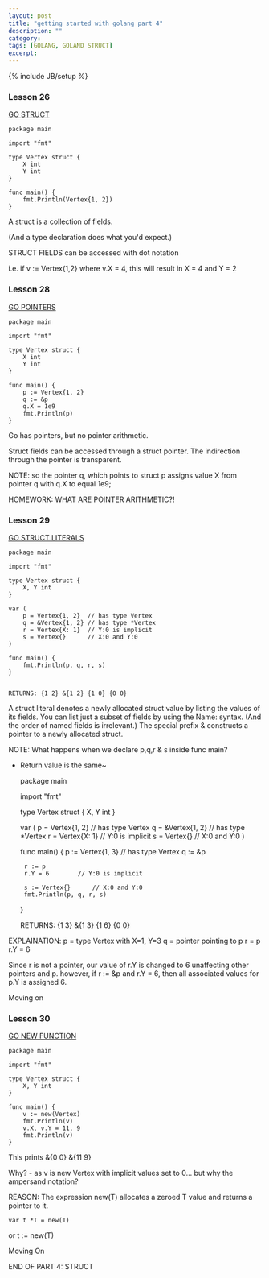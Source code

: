 ```yaml
---
layout: post
title: "getting started with golang part 4"
description: ""
category: 
tags: [GOLANG, GOLAND STRUCT]
excerpt: 
---
```

{% include JB/setup %}

### Lesson 26  
[GO STRUCT](http://tour.golang.org/#26)

    package main

    import "fmt"

    type Vertex struct {
        X int
        Y int
    }

    func main() {
        fmt.Println(Vertex{1, 2})
    }

A struct is a collection of fields.

(And a type declaration does what you'd expect.)

STRUCT FIELDS can be accessed with dot notation

i.e. 
if v := Vertex{1,2} where v.X = 4,
this will result in X = 4 and Y = 2

### Lesson 28  
[GO POINTERS](http://tour.golang.org/#28)

    package main

    import "fmt"

    type Vertex struct {
        X int
        Y int
    }

    func main() {
        p := Vertex{1, 2}
        q := &p
        q.X = 1e9
        fmt.Println(p)
    }

Go has pointers, but no pointer arithmetic.

Struct fields can be accessed through a struct pointer. The indirection through the pointer is transparent.

NOTE: so the pointer q, which points to struct p assigns value X from pointer q with q.X to equal 1e9;

HOMEWORK: WHAT ARE POINTER ARITHMETIC?!

### Lesson 29  
[GO STRUCT LITERALS](http://tour.golang.org/#29)

    package main

    import "fmt"

    type Vertex struct {
        X, Y int
    }

    var (
        p = Vertex{1, 2}  // has type Vertex
        q = &Vertex{1, 2} // has type *Vertex
        r = Vertex{X: 1}  // Y:0 is implicit
        s = Vertex{}      // X:0 and Y:0
    )

    func main() {
        fmt.Println(p, q, r, s)
    }


    RETURNS: {1 2} &{1 2} {1 0} {0 0}

A struct literal denotes a newly allocated struct value by listing the values of its fields.
You can list just a subset of fields by using the Name: syntax. (And the order of named fields is irrelevant.)
The special prefix & constructs a pointer to a newly allocated struct.

NOTE: What happens when we declare p,q,r & s inside func main?
 - Return value is the same~


    package main

    import "fmt"

    type Vertex struct {
        X, Y int
    }

    var (
        p = Vertex{1, 2}  // has type Vertex
        q = &Vertex{1, 2} // has type *Vertex
        r = Vertex{X: 1}  // Y:0 is implicit
        s = Vertex{}      // X:0 and Y:0
    )

    func main() {
        p := Vertex{1, 3}  // has type Vertex
        q := &p
        
        r := p
        r.Y = 6        // Y:0 is implicit
        
        s := Vertex{}      // X:0 and Y:0
        fmt.Println(p, q, r, s)
    }

    RETURNS: {1 3} &{1 3} {1 6} {0 0}

EXPLAINATION: 
p = type Vertex with X=1, Y=3
q = pointer pointing to p
r = p
r.Y = 6

Since r is not a pointer, our value of r.Y is changed to 6 unaffecting other pointers and p.
however, if
r := &p
and r.Y = 6, then all associated values for p.Y is assigned 6.

Moving on

### Lesson 30  
[GO NEW FUNCTION](http://tour.golang.org/#30)

    package main

    import "fmt"

    type Vertex struct {
        X, Y int
    }

    func main() {
        v := new(Vertex)
        fmt.Println(v)
        v.X, v.Y = 11, 9
        fmt.Println(v)
    }

This prints
    &{0 0}
    &{11 9}

Why? - as v is new Vertex with implicit values set to 0... but why the ampersand notation?

REASON:
The expression new(T) allocates a zeroed T value and returns a pointer to it.

    var t *T = new(T)
or
    t := new(T)

Moving On

END OF PART 4: STRUCT